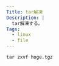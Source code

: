 ```yaml
---
Title: tar解凍
Description: |
  tar解凍する。
Tags:
  - linux
  - file
---
```


```shell
tar zxvf hoge.tgz
```
